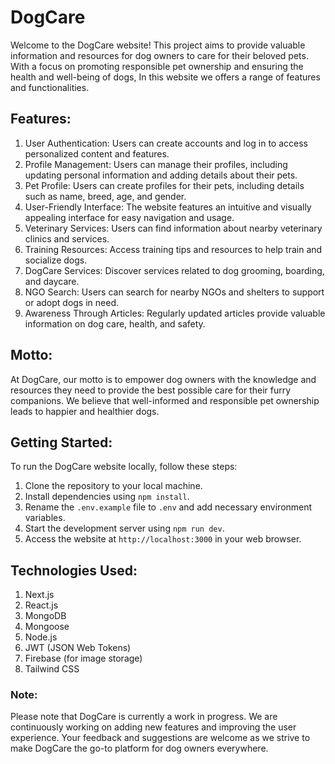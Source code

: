 # DogCare

Welcome to the DogCare website! This project aims to provide valuable information and resources for dog owners to care for their beloved pets. With a focus on promoting responsible pet ownership and ensuring the health and well-being of dogs, In this website we offers a range of features and functionalities.

## Features:
1. User Authentication: Users can create accounts and log in to access personalized content and features.
2. Profile Management: Users can manage their profiles, including updating personal information and adding details about their pets.
3. Pet Profile: Users can create profiles for their pets, including details such as name, breed, age, and gender.
4. User-Friendly Interface: The website features an intuitive and visually appealing interface for easy navigation and usage.
5. Veterinary Services: Users can find information about nearby veterinary clinics and services.
6. Training Resources: Access training tips and resources to help train and socialize dogs.
7. DogCare Services: Discover services related to dog grooming, boarding, and daycare.
8. NGO Search: Users can search for nearby NGOs and shelters to support or adopt dogs in need.
9. Awareness Through Articles: Regularly updated articles provide valuable information on dog care, health, and safety.

## Motto:
At DogCare, our motto is to empower dog owners with the knowledge and resources they need to provide the best possible care for their furry companions. We believe that well-informed and responsible pet ownership leads to happier and healthier dogs.

## Getting Started:
To run the DogCare website locally, follow these steps:

1. Clone the repository to your local machine.
2. Install dependencies using `npm install`.
3. Rename the `.env.example` file to `.env` and add necessary environment variables.
4. Start the development server using `npm run dev`.
4. Access the website at `http://localhost:3000` in your web browser.

## Technologies Used:
1. Next.js
2. React.js
3. MongoDB
4. Mongoose
5. Node.js
6. JWT (JSON Web Tokens)
7. Firebase (for image storage)
8. Tailwind CSS

### Note:
Please note that DogCare is currently a work in progress. We are continuously working on adding new features and improving the user experience. Your feedback and suggestions are welcome as we strive to make DogCare the go-to platform for dog owners everywhere.
